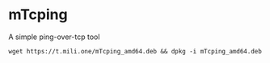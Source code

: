 # mTcping
A simple ping-over-tcp tool

`wget https://t.mili.one/mTcping_amd64.deb && dpkg -i mTcping_amd64.deb`
